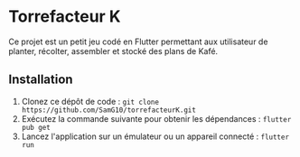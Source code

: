 # Torrefacteur K

Ce projet est un petit jeu codé en Flutter permettant aux utilisateur de planter, récolter, assembler et stocké des plans de Kafé.

## Installation

1. Clonez ce dépôt de code :
   `git clone https://github.com/SamG10/torrefacteurK.git`
4. Exécutez la commande suivante pour obtenir les dépendances :
   `flutter pub get`
6. Lancez l'application sur un émulateur ou un appareil connecté :
   `flutter run`